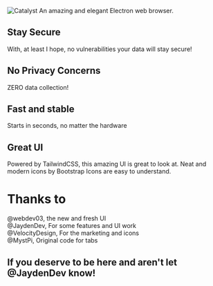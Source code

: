 ![Catalyst](https://raw.githubusercontent.com/JaydenDev/Catalyst/master/assets/banner.svg)
An amazing and elegant Electron web browser.
## Stay Secure
With, at least I hope, no vulnerabilities your data will stay secure!
## No Privacy Concerns
ZERO data collection!
## Fast and stable
Starts in seconds, no matter the hardware
## Great UI
Powered by TailwindCSS, this amazing UI is great to look at.
Neat and modern icons by Bootstrap Icons are easy to understand.
# Thanks to
@webdev03, the new and fresh UI \
@JaydenDev, For some features and UI work \
@VelocityDesign, For the marketing and icons \
@MystPi, Original code for tabs 
## If you deserve to be here and aren't let @JaydenDev know!
